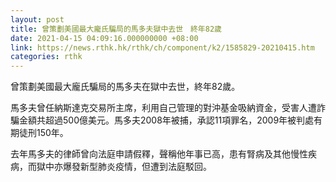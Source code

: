 ```yaml
---
layout: post
title: 曾策劃美國最大龐氏騙局的馬多夫獄中去世　終年82歲
date: 2021-04-15 04:09:16.000000000 +08:00
link: https://news.rthk.hk/rthk/ch/component/k2/1585829-20210415.htm
categories: rthk
---
```


曾策劃美國最大龐氏騙局的馬多夫在獄中去世，終年82歲。

馬多夫曾任納斯達克交易所主席，利用自己管理的對沖基金吸納資金，受害人遭詐騙金額共超過500億美元。馬多夫2008年被捕，承認11項罪名，2009年被判處有期徒刑150年。

去年馬多夫的律師曾向法庭申請假釋，聲稱他年事已高，患有腎病及其他慢性疾病，而獄中亦爆發新型肺炎疫情，但遭到法庭駁回。

